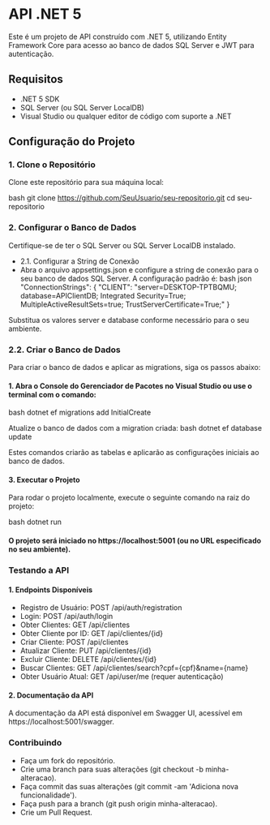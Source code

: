 # API .NET 5

Este é um projeto de API construído com .NET 5, utilizando Entity Framework Core para acesso ao banco de dados SQL Server e JWT para autenticação.

## Requisitos

- .NET 5 SDK
- SQL Server (ou SQL Server LocalDB)
- Visual Studio ou qualquer editor de código com suporte a .NET

## Configuração do Projeto

### 1. Clone o Repositório

Clone este repositório para sua máquina local:

bash
git clone https://github.com/SeuUsuario/seu-repositorio.git
cd seu-repositorio


### 2. Configurar o Banco de Dados
Certifique-se de ter o SQL Server ou SQL Server LocalDB instalado.

- 2.1. Configurar a String de Conexão
- Abra o arquivo appsettings.json e configure a string de conexão para o seu banco de dados SQL Server. A configuração padrão é:
bash
json
"ConnectionStrings": {
  "CLIENT": "server=DESKTOP-TPTBQMU; database=APIClientDB; Integrated Security=True; MultipleActiveResultSets=true; TrustServerCertificate=True;"
}

Substitua os valores server e database conforme necessário para o seu ambiente.

### 2.2. Criar o Banco de Dados
Para criar o banco de dados e aplicar as migrations, siga os passos abaixo:

#### 1. Abra o Console do Gerenciador de Pacotes no Visual Studio ou use o terminal com o comando:

bash
dotnet ef migrations add InitialCreate

Atualize o banco de dados com a migration criada:
bash
dotnet ef database update

Estes comandos criarão as tabelas e aplicarão as configurações iniciais ao banco de dados.

#### 3. Executar o Projeto
Para rodar o projeto localmente, execute o seguinte comando na raiz do projeto:

bash
dotnet run

#### O projeto será iniciado no https://localhost:5001 (ou no URL especificado no seu ambiente).

### Testando a API
#### 1. Endpoints Disponíveis
- Registro de Usuário: POST /api/auth/registration
- Login: POST /api/auth/login
- Obter Clientes: GET /api/clientes
- Obter Cliente por ID: GET /api/clientes/{id}
- Criar Cliente: POST /api/clientes
- Atualizar Cliente: PUT /api/clientes/{id}
- Excluir Cliente: DELETE /api/clientes/{id}
- Buscar Clientes: GET /api/clientes/search?cpf={cpf}&name={name}
- Obter Usuário Atual: GET /api/user/me (requer autenticação)
#### 2. Documentação da API
A documentação da API está disponível em Swagger UI, acessível em https://localhost:5001/swagger.

### Contribuindo
- Faça um fork do repositório.
- Crie uma branch para suas alterações (git checkout -b minha-alteracao).
- Faça commit das suas alterações (git commit -am 'Adiciona nova funcionalidade').
- Faça push para a branch (git push origin minha-alteracao).
- Crie um Pull Request.
